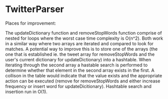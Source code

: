 # TwitterParser

Places for improvement:

The updateDictionary function and removeStopWords function comprise of nested for loops where the worst case time complexity is O(n^2).
Both work in a similar way where two arrays are iterated and compared to look for matches. A potential way to improve this is to store
one of the arrays (the one that is established ie. the tweet array for removeStopWords and the user's current dictionary for updateDictionary)
into a hashtable. When iterating through the second array a hastable search is performed to determine whether that element in the
second array exists in the first. A collison in the table would indicate that the value exists and the appropriate action can be executed (remove for removeStopWords and either increase frequency or insert word for updateDicitionary).
Hashtable search and insertion run in O(1). 
